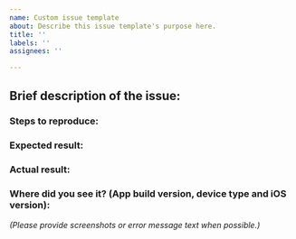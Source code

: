 ```yaml
---
name: Custom issue template
about: Describe this issue template's purpose here.
title: ''
labels: ''
assignees: ''

---
```


## Brief description of the issue:

### Steps to reproduce:

### Expected result:

### Actual result:

### Where did you see it? (App build version, device type and iOS version):

*(Please provide screenshots or error message text when possible.)*
